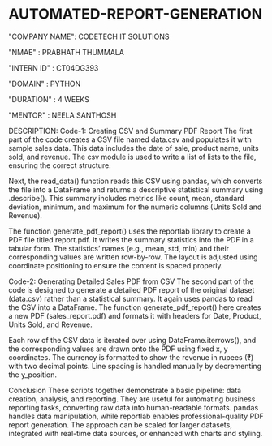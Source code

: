 # AUTOMATED-REPORT-GENERATION
"COMPANY NAME": CODETECH IT SOLUTIONS

"NMAE" : PRABHATH THUMMALA

"INTERN ID" : CT04DG393

"DOMAIN" : PYTHON

"DURATION" : 4 WEEKS

"MENTOR" : NEELA SANTHOSH

DESCRIPTION:
Code-1: Creating CSV and Summary PDF Report
The first part of the code creates a CSV file named data.csv and populates it with sample sales data. This data includes the date of sale, product name, units sold, and revenue. The csv module is used to write a list of lists to the file, ensuring the correct structure.

Next, the read_data() function reads this CSV using pandas, which converts the file into a DataFrame and returns a descriptive statistical summary using .describe(). This summary includes metrics like count, mean, standard deviation, minimum, and maximum for the numeric columns (Units Sold and Revenue).

The function generate_pdf_report() uses the reportlab library to create a PDF file titled report.pdf. It writes the summary statistics into the PDF in a tabular form. The statistics’ names (e.g., mean, std, min) and their corresponding values are written row-by-row. The layout is adjusted using coordinate positioning to ensure the content is spaced properly.

Code-2: Generating Detailed Sales PDF from CSV
The second part of the code is designed to generate a detailed PDF report of the original dataset (data.csv) rather than a statistical summary. It again uses pandas to read the CSV into a DataFrame. The function generate_pdf_report() here creates a new PDF (sales_report.pdf) and formats it with headers for Date, Product, Units Sold, and Revenue.

Each row of the CSV data is iterated over using DataFrame.iterrows(), and the corresponding values are drawn onto the PDF using fixed x, y coordinates. The currency is formatted to show the revenue in rupees (₹) with two decimal points. Line spacing is handled manually by decrementing the y_position.

Conclusion
These scripts together demonstrate a basic pipeline: data creation, analysis, and reporting. They are useful for automating business reporting tasks, converting raw data into human-readable formats. pandas handles data manipulation, while reportlab enables professional-quality PDF report generation. The approach can be scaled for larger datasets, integrated with real-time data sources, or enhanced with charts and styling.









